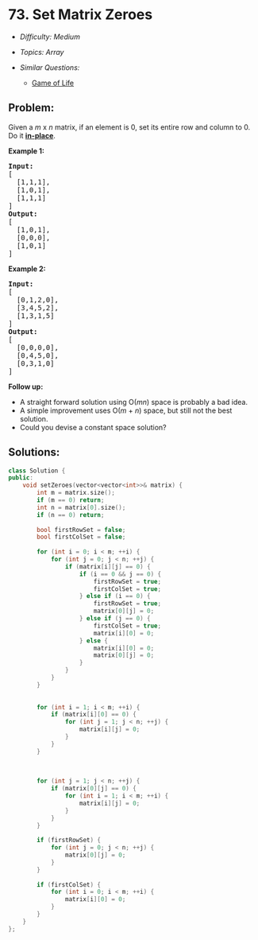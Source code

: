 # 73. Set Matrix Zeroes

* *Difficulty: Medium*

* *Topics: Array*

* *Similar Questions:*

  * [Game of Life](game-of-life.md)

## Problem:

<p>Given a <em>m</em> x <em>n</em> matrix, if an element is 0, set its entire row and column to 0. Do it <a href="https://en.wikipedia.org/wiki/In-place_algorithm" target="_blank"><strong>in-place</strong></a>.</p>

<p><strong>Example 1:</strong></p>

<pre>
<strong>Input:</strong> 
[
&nbsp; [1,1,1],
&nbsp; [1,0,1],
&nbsp; [1,1,1]
]
<strong>Output:</strong> 
[
&nbsp; [1,0,1],
&nbsp; [0,0,0],
&nbsp; [1,0,1]
]
</pre>

<p><strong>Example 2:</strong></p>

<pre>
<strong>Input:</strong> 
[
&nbsp; [0,1,2,0],
&nbsp; [3,4,5,2],
&nbsp; [1,3,1,5]
]
<strong>Output:</strong> 
[
&nbsp; [0,0,0,0],
&nbsp; [0,4,5,0],
&nbsp; [0,3,1,0]
]
</pre>

<p><strong>Follow up:</strong></p>

<ul>
	<li>A straight forward solution using O(<em>m</em><em>n</em>) space is probably a bad idea.</li>
	<li>A simple improvement uses O(<em>m</em> + <em>n</em>) space, but still not the best solution.</li>
	<li>Could you devise a constant space solution?</li>
</ul>

## Solutions:

```c++
class Solution {
public:
    void setZeroes(vector<vector<int>>& matrix) {
        int m = matrix.size();
        if (m == 0) return;
        int n = matrix[0].size();
        if (n == 0) return;
        
        bool firstRowSet = false;
        bool firstColSet = false;
        
        for (int i = 0; i < m; ++i) {
            for (int j = 0; j < n; ++j) {
                if (matrix[i][j] == 0) {
                    if (i == 0 && j == 0) {
                        firstRowSet = true;
                        firstColSet = true;
                    } else if (i == 0) {
                        firstRowSet = true;
                        matrix[0][j] = 0;
                    } else if (j == 0) {
                        firstColSet = true;
                        matrix[i][0] = 0;
                    } else {
                        matrix[i][0] = 0;
                        matrix[0][j] = 0;
                    }
                }
            }
        }
        
    
        for (int i = 1; i < m; ++i) {
            if (matrix[i][0] == 0) {
                for (int j = 1; j < n; ++j) {
                    matrix[i][j] = 0;
                }
            }
        }
        
    
        
        for (int j = 1; j < n; ++j) {
            if (matrix[0][j] == 0) {
                for (int i = 1; i < m; ++i) {
                    matrix[i][j] = 0;
                }
            }
        }
        
        if (firstRowSet) {
            for (int j = 0; j < n; ++j) {
                matrix[0][j] = 0;
            }
        }
        
        if (firstColSet) {
            for (int i = 0; i < m; ++i) {
                matrix[i][0] = 0;
            }
        }
    }
};
```

